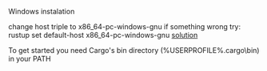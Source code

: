 Windows instalation

change host triple to x86_64-pc-windows-gnu
if something wrong try:
rustup set default-host x86_64-pc-windows-gnu
[solution](https://github.com/rust-lang/rustup/issues/846)

To get started you need Cargo's bin directory (%USERPROFILE%.cargo\bin) in your PATH